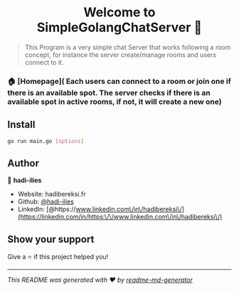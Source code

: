 <h1 align="center">Welcome to SimpleGolangChatServer 👋</h1>
<p>
</p>

> 	This Program is a very simple chat Server that works following a room concept, for instance the server create/manage rooms and users connect to it.

### 🏠 [Homepage](	Each users can connect to a room or join one if there is an available spot. The server checks if there is an available spot in active rooms, if not, it will create a new one)

## Install

```sh
go run main.go [options]
```

## Author

👤 **hadi-ilies**

* Website: hadibereksi.fr
* Github: [@hadi-ilies](https://github.com/hadi-ilies)
* LinkedIn: [@https:\/\/www.linkedin.com\/in\/hadibereksi\/](https://linkedin.com/in/https:\/\/www.linkedin.com\/in\/hadibereksi\/)

## Show your support

Give a ⭐️ if this project helped you!

***
_This README was generated with ❤️ by [readme-md-generator](https://github.com/kefranabg/readme-md-generator)_